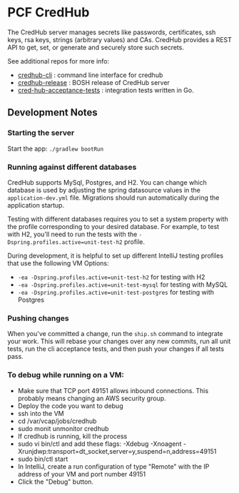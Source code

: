 # PCF CredHub 

The CredHub server manages secrets like passwords, certificates, ssh keys, rsa keys, strings 
(arbitrary values) and CAs. CredHub provides a REST API to get, set, or generate and securely store
such secrets.
 
See additional repos for more info:

* [credhub-cli](https://github.com/pivotal-cf/credhub-cli) :     command line interface for credhub
* [credhub-release](https://github.com/pivotal-cf/credhub-release) : BOSH release of CredHub server
* [cred-hub-acceptance-tests](https://github.com/pivotal-cf/cred-hub-acceptance-tests) : integration tests written in Go.

## Development Notes

### Starting the server

Start the app: `./gradlew bootRun`

### Running against different databases

CredHub supports MySql, Postgres, and H2. You can change which database is used by
adjusting the spring datasource values in the `application-dev.yml` file. Migrations 
should run automatically during the application startup.

Testing with different databases requires you to set a system property with the profile 
corresponding to your desired database. For example, to test with H2, you'll need to run
the tests with the `-Dspring.profiles.active=unit-test-h2` profile. 

During development, it is helpful to set up different IntelliJ testing profiles that use
the following VM Options:

- `-ea -Dspring.profiles.active=unit-test-h2` for testing with H2
- `-ea -Dspring.profiles.active=unit-test-mysql` for testing with MySQL
- `-ea -Dspring.profiles.active=unit-test-postgres` for testing with Postgres


### Pushing changes

When you've committed a change, run the `ship.sh` command to integrate your work. This
will rebase your changes over any new commits, run all unit tests, run the cli acceptance
tests, and then push your changes if all tests pass.

### To debug while running on a VM:

- Make sure that TCP port 49151 allows inbound connections. This probably means changing an AWS security group. 
- Deploy the code you want to debug
- ssh into the VM
- cd /var/vcap/jobs/credhub
- sudo monit unmonitor credhub
- If credhub is running, kill the process
- sudo vi bin/ctl and add these flags: -Xdebug -Xnoagent -Xrunjdwp:transport=dt_socket,server=y,suspend=n,address=49151
- sudo bin/ctl start
- In IntelliJ, create a run configuration of type "Remote" with the IP address of your VM and port number 49151
- Click the "Debug" button.
